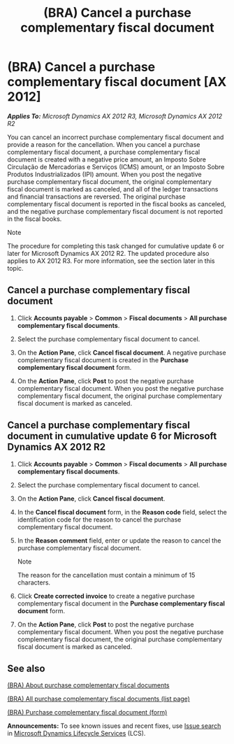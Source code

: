 ﻿---
title: (BRA) Cancel a purchase complementary fiscal document
TOCTitle: (BRA) Cancel a purchase complementary fiscal document
ms:assetid: cdf7db1d-671f-47fb-8f00-f147acb4674e
ms:mtpsurl: https://technet.microsoft.com/en-us/library/JJ663924(v=AX.60)
ms:contentKeyID: 49384510
ms.date: 04/18/2014
mtps_version: v=AX.60
f1_keywords:
- cancel
- BRA
- Brazil
- complementary invoices
- purchase complementary invoices
- Forms.PurchComplementaryInvoiceListPage
- Cancel complementary invoices
- BR-00044
- MsDynAx060.Forms.PurchComplementaryInvoiceListPage
---

# (BRA) Cancel a purchase complementary fiscal document [AX 2012]


_**Applies To:** Microsoft Dynamics AX 2012 R3, Microsoft Dynamics AX 2012 R2_

You can cancel an incorrect purchase complementary fiscal document and provide a reason for the cancellation. When you cancel a purchase complementary fiscal document, a purchase complementary fiscal document is created with a negative price amount, an Imposto Sobre Circulação de Mercadorias e Serviços (ICMS) amount, or an Imposto Sobre Produtos Industrializados (IPI) amount. When you post the negative purchase complementary fiscal document, the original complementary fiscal document is marked as canceled, and all of the ledger transactions and financial transactions are reversed. The original purchase complementary fiscal document is reported in the fiscal books as canceled, and the negative purchase complementary fiscal document is not reported in the fiscal books.


> [!NOTE]
> <P>The procedure for completing this task changed for cumulative update 6 or later for Microsoft Dynamics AX 2012 R2. The updated procedure also applies to AX 2012 R3. For more information, see the section later in this topic.</P>



## Cancel a purchase complementary fiscal document

1.  Click **Accounts payable** \> **Common** \> **Fiscal documents** \> **All purchase complementary fiscal documents**.

2.  Select the purchase complementary fiscal document to cancel.

3.  On the **Action Pane**, click **Cancel fiscal document**. A negative purchase complementary fiscal document is created in the **Purchase complementary fiscal document** form.

4.  On the **Action Pane**, click **Post** to post the negative purchase complementary fiscal document. When you post the negative purchase complementary fiscal document, the original purchase complementary fiscal document is marked as canceled.

## Cancel a purchase complementary fiscal document in cumulative update 6 for Microsoft Dynamics AX 2012 R2

1.  Click **Accounts payable** \> **Common** \> **Fiscal documents** \> **All purchase complementary fiscal documents**.

2.  Select the purchase complementary fiscal document to cancel.

3.  On the **Action Pane**, click **Cancel fiscal document**.

4.  In the **Cancel fiscal document** form, in the **Reason code** field, select the identification code for the reason to cancel the purchase complementary fiscal document.

5.  In the **Reason comment** field, enter or update the reason to cancel the purchase complementary fiscal document.
    

    > [!NOTE]
    > <P>The reason for the cancellation must contain a minimum of 15 characters.</P>



6.  Click **Create corrected invoice** to create a negative purchase complementary fiscal document in the **Purchase complementary fiscal document** form.

7.  On the **Action Pane**, click **Post** to post the negative purchase complementary fiscal document. When you post the negative purchase complementary fiscal document, the original purchase complementary fiscal document is marked as canceled.

## See also

[(BRA) About purchase complementary fiscal documents](bra-about-purchase-complementary-fiscal-documents.md)

[(BRA) All purchase complementary fiscal documents (list page)](https://technet.microsoft.com/en-us/library/jj710524\(v=ax.60\))

[(BRA) Purchase complementary fiscal document (form)](https://technet.microsoft.com/en-us/library/jj710577\(v=ax.60\))

  
**Announcements:** To see known issues and recent fixes, use [Issue search](http://go.microsoft.com/fwlink/?linkid=389258) in [Microsoft Dynamics Lifecycle Services](http://go.microsoft.com/fwlink/?linkid=306505) (LCS).

